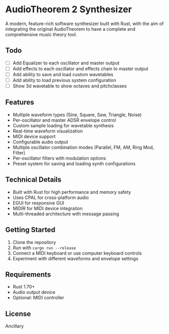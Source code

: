 # AudioTheorem 2 Synthesizer

A modern, feature-rich software synthesizer built with Rust, with the aim of integrating the original AudioTheorem to have a complete and comprehensive music theory tool.

## Todo
- [ ] Add Equalizer to each oscillator and master output
- [ ] Add effects to each oscillator and effects chain to master output
- [ ] Add ability to save and load custom wavetables
- [ ] Add ability to load previous system configuration
- [ ] Show 3d wavetable to show octaves and pitchclasses

## Features

- Multiple waveform types (Sine, Square, Saw, Triangle, Noise)
- Per-oscillator and master ADSR envelope control
- Custom sample loading for wavetable synthesis
- Real-time waveform visualization
- MIDI device support
- Configurable audio output
- Multiple oscillator combination modes (Parallel, FM, AM, Ring Mod, Filter)
- Per-oscillator filters with modulation options
- Preset system for saving and loading synth configurations

## Technical Details

- Built with Rust for high performance and memory safety
- Uses CPAL for cross-platform audio
- EGUI for responsive GUI
- MIDIR for MIDI device integration
- Multi-threaded architecture with message passing

## Getting Started

1. Clone the repository
2. Run with `cargo run --release`
3. Connect a MIDI keyboard or use computer keyboard controls
4. Experiment with different waveforms and envelope settings

## Requirements

- Rust 1.70+
- Audio output device
- Optional: MIDI controller

## License

Ancillary